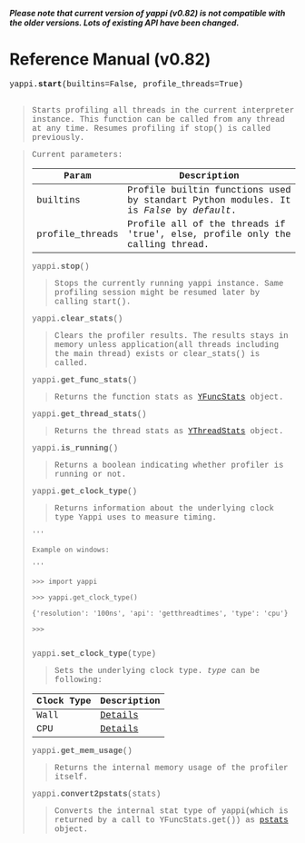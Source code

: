 _**Please note that current version of yappi (v0.82) is not compatible with the older versions. Lots of existing API have been changed.**_

# Reference Manual (v0.82) #

<font face='Courier New'>
yappi.<b>start</b>(builtins=False, profile_threads=True)<br>
<br>
<blockquote>Starts profiling all threads in the current interpreter instance. This function can be called from any thread at any time. Resumes profiling if stop() is called previously.</blockquote>

<blockquote>Current parameters:<br>
<table><thead><th> <b>Param</b> </th><th> <b>Description</b> </th></thead><tbody>
<tr><td> builtins </td><td> Profile builtin functions used by standart Python modules. It is <i>False</i> by <i>default</i>. </td></tr>
<tr><td> profile_threads </td><td>  Profile all of the threads if 'true', else, profile only the calling thread. </td></tr></blockquote></tbody></table>

<font face='Courier New'>
yappi.<b>stop</b>()<br>
</font>

<blockquote>Stops the currently running yappi instance. Same profiling session might be resumed later by calling start().</blockquote>


<font face='Courier New'>
yappi.<b>clear_stats</b>()<br>
</font>

<blockquote>Clears the profiler results. The results stays in memory unless application(all threads including the main thread) exists or clear_stats() is called.</blockquote>


<font face='Courier New'>
yappi.<b>get_func_stats</b>()<br>
</font>

<blockquote>Returns the function stats as <a href='https://code.google.com/p/yappi/wiki/YFuncStats_v082'>YFuncStats</a>  object.</blockquote>


<font face='Courier New'>
yappi.<b>get_thread_stats</b>()<br>
</font>

<blockquote>Returns the thread stats as <a href='https://code.google.com/p/yappi/wiki/YThreadStats_v082'>YThreadStats</a>  object.</blockquote>


<font face='Courier New'>
yappi.<b>is_running</b>()<br>
</font>

<blockquote>Returns a boolean indicating whether profiler is running or not.</blockquote>


<font face='Courier New'>
yappi.<b>get_clock_type</b>()<br>
</font>

<blockquote>Returns information about the underlying clock type Yappi uses to measure timing.</blockquote>

<pre><code>'''<br>
Example on windows:<br>
'''<br>
&gt;&gt;&gt; import yappi<br>
&gt;&gt;&gt; yappi.get_clock_type()<br>
{'resolution': '100ns', 'api': 'getthreadtimes', 'type': 'cpu'}<br>
&gt;&gt;&gt;<br>
</code></pre>


<font face='Courier New'>
yappi.<b>set_clock_type</b>(type)<br>
</font>

<blockquote>Sets the underlying clock type. <i>type</i> can be following:</blockquote>

<table><thead><th> <b>Clock Type</b> </th><th> <b>Description</b> </th></thead><tbody>
<tr><td> Wall </td><td> <a href='http://en.wikipedia.org/wiki/Wall_time'>Details</a> </td></tr>
<tr><td> CPU </td><td> <a href='http://en.wikipedia.org/wiki/CPU_time'>Details</a> </td></tr></tbody></table>


<font face='Courier New'>
yappi.<b>get_mem_usage</b>()<br>
</font>

<blockquote>Returns the internal memory usage of the profiler itself.</blockquote>

<font face='Courier New'>
yappi.<b>convert2pstats</b>(stats)<br>
</font>

<blockquote>Converts the internal stat type of yappi(which is returned by a call to YFuncStats.get()) as <a href='http://docs.python.org/3.4/library/profile.html#module-pstats'>pstats</a> object.</blockquote>

</font>